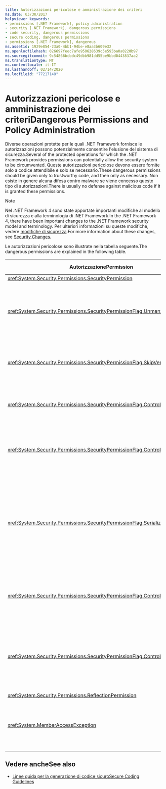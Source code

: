 ```yaml
---
title: Autorizzazioni pericolose e amministrazione dei criteri
ms.date: 03/30/2017
helpviewer_keywords:
- permissions [.NET Framework], policy administration
- security [.NET Framework], dangerous permissions
- code security, dangerous permissions
- secure coding, dangerous permissions
- permissions [.NET Framework], dangerous
ms.assetid: 1929e854-23a0-4bb1-94be-e8aa3b609e32
ms.openlocfilehash: 026697feec7afe950628639c5e595ba0a0220b97
ms.sourcegitcommit: 9c54866bcbdc49dbb981dd55be9bbd0443837aa2
ms.translationtype: MT
ms.contentlocale: it-IT
ms.lasthandoff: 02/14/2020
ms.locfileid: "77217148"
---
```

# <a name="dangerous-permissions-and-policy-administration"></a><span data-ttu-id="21fb1-102">Autorizzazioni pericolose e amministrazione dei criteri</span><span class="sxs-lookup"><span data-stu-id="21fb1-102">Dangerous Permissions and Policy Administration</span></span>
<span data-ttu-id="21fb1-103">Diverse operazioni protette per le quali .NET Framework fornisce le autorizzazioni possono potenzialmente consentire l'elusione del sistema di sicurezza.</span><span class="sxs-lookup"><span data-stu-id="21fb1-103">Several of the protected operations for which the .NET Framework provides permissions can potentially allow the security system to be circumvented.</span></span> <span data-ttu-id="21fb1-104">Queste autorizzazioni pericolose devono essere fornite solo a codice attendibile e solo se necessario.</span><span class="sxs-lookup"><span data-stu-id="21fb1-104">These dangerous permissions should be given only to trustworthy code, and then only as necessary.</span></span> <span data-ttu-id="21fb1-105">Non esiste in genere alcuna difesa contro malware se viene concesso questo tipo di autorizzazioni.</span><span class="sxs-lookup"><span data-stu-id="21fb1-105">There is usually no defense against malicious code if it is granted these permissions.</span></span>  
  
> [!NOTE]
> <span data-ttu-id="21fb1-106">Nel .NET Framework 4 sono state apportate importanti modifiche al modello di sicurezza e alla terminologia di .NET Framework.</span><span class="sxs-lookup"><span data-stu-id="21fb1-106">In the .NET Framework 4, there have been important changes to the .NET Framework security model and terminology.</span></span> <span data-ttu-id="21fb1-107">Per ulteriori informazioni su queste modifiche, vedere [modifiche di sicurezza](../security/security-changes.md).</span><span class="sxs-lookup"><span data-stu-id="21fb1-107">For more information about these changes, see [Security Changes](../security/security-changes.md).</span></span>  
  
 <span data-ttu-id="21fb1-108">Le autorizzazioni pericolose sono illustrate nella tabella seguente.</span><span class="sxs-lookup"><span data-stu-id="21fb1-108">The dangerous permissions are explained in the following table.</span></span>  
  
|<span data-ttu-id="21fb1-109">Autorizzazione</span><span class="sxs-lookup"><span data-stu-id="21fb1-109">Permission</span></span>|<span data-ttu-id="21fb1-110">Potenziale rischio</span><span class="sxs-lookup"><span data-stu-id="21fb1-110">Potential risk</span></span>|  
|----------------|--------------------|  
|<xref:System.Security.Permissions.SecurityPermission>||  
|<xref:System.Security.Permissions.SecurityPermissionFlag.UnmanagedCode>|<span data-ttu-id="21fb1-111">Consente al codice gestito di chiamare codice non gestito, che molto spesso è pericoloso.</span><span class="sxs-lookup"><span data-stu-id="21fb1-111">Allows managed code to call into unmanaged code, which is often dangerous.</span></span>|  
|<xref:System.Security.Permissions.SecurityPermissionFlag.SkipVerification>|<span data-ttu-id="21fb1-112">Senza verifica il codice può eseguire qualsiasi operazione.</span><span class="sxs-lookup"><span data-stu-id="21fb1-112">Without verification, the code can do anything.</span></span>|  
|<xref:System.Security.Permissions.SecurityPermissionFlag.ControlEvidence>|<span data-ttu-id="21fb1-113">Una prova non convalidata può eludere i criteri di sicurezza.</span><span class="sxs-lookup"><span data-stu-id="21fb1-113">Invalidated evidence can fool security policy.</span></span>|  
|<xref:System.Security.Permissions.SecurityPermissionFlag.ControlPolicy>|<span data-ttu-id="21fb1-114">La capacità di modificare i criteri di sicurezza può disattivare la protezione.</span><span class="sxs-lookup"><span data-stu-id="21fb1-114">The ability to modify security policy can disable security.</span></span>|  
|<xref:System.Security.Permissions.SecurityPermissionFlag.SerializationFormatter>|<span data-ttu-id="21fb1-115">L'uso della serializzazione può eludere i meccanismi di accessibilità.</span><span class="sxs-lookup"><span data-stu-id="21fb1-115">The use of serialization can circumvent accessibility mechanisms.</span></span> <span data-ttu-id="21fb1-116">Per informazioni dettagliate, vedere [Sicurezza e serializzazione](security-and-serialization.md).</span><span class="sxs-lookup"><span data-stu-id="21fb1-116">For details, see [Security and Serialization](security-and-serialization.md).</span></span>|  
|<xref:System.Security.Permissions.SecurityPermissionFlag.ControlPrincipal>|<span data-ttu-id="21fb1-117">La capacità di impostare l'entità corrente può eludere la sicurezza basata sui ruoli.</span><span class="sxs-lookup"><span data-stu-id="21fb1-117">The ability to set the current principal can trick role-based security.</span></span>|  
|<xref:System.Security.Permissions.SecurityPermissionFlag.ControlThread>|<span data-ttu-id="21fb1-118">La modifica dei thread è pericolosa a causa dello stato di sicurezza associato ai thread.</span><span class="sxs-lookup"><span data-stu-id="21fb1-118">Manipulation of threads is dangerous because of the security state associated with threads.</span></span>|  
|<xref:System.Security.Permissions.ReflectionPermission>||  
|<xref:System.MemberAccessException>|<span data-ttu-id="21fb1-119">Può usare i membri privati per aggirare i meccanismi di accessibilità.</span><span class="sxs-lookup"><span data-stu-id="21fb1-119">Can use private members to defeat accessibility mechanisms.</span></span>|  
  
## <a name="see-also"></a><span data-ttu-id="21fb1-120">Vedere anche</span><span class="sxs-lookup"><span data-stu-id="21fb1-120">See also</span></span>

- [<span data-ttu-id="21fb1-121">Linee guida per la generazione di codice sicuro</span><span class="sxs-lookup"><span data-stu-id="21fb1-121">Secure Coding Guidelines</span></span>](../../standard/security/secure-coding-guidelines.md)
